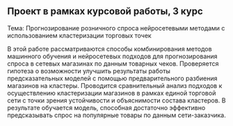 ## Проект в рамках курсовой работы, 3 курс

Тема: Прогнозирование розничного спроса нейросетевыми методами с использованием кластеризации торговых точек

В этой работе рассматриваются способы комбинирования методов машинного обучения и нейросетевых подходов для прогнозирования спроса в сетевых магазинах по данным товарных чеков. Проверяется гипотеза о возможности улучшить результаты работы предсказательных моделей с помощью предварительного разбиения магазинов на кластеры. Проводится сравнительный анализ подходов к осуществлению кластеризации магазинов в рамках единой торговой сети с точки зрения устойчивости и объяснимости состава кластеров. В результате обучается модель, способная достаточно эффективно предсказывать спрос на популярные товары по данным сети-заказчика.
